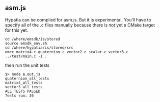 
asm.js
-----------
Hypatia can be compiled for asm.js. But it is experimental.  You'll have
to specify all of the .c files manually because there is not yet a CMake
target for this yet.

```
cd /where/emsdk/is/stored
source emsdk_env.sh
cd /where/hypatia/is/stored/src
emcc matrix4.c quaternion.c vector2.c scalar.c vector3.c ../test/main.c -I .
```
then run the unit tests
```
$> node a.out.js
quaternion_all_tests
matrix4_all_tests
vector3_all_tests
ALL TESTS PASSED
Tests run: 36
```
